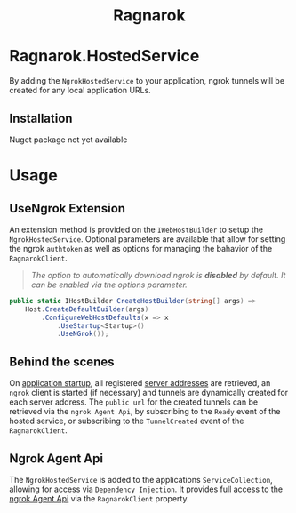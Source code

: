 <div align="center">
    <h1> Ragnarok </h1>
</div>

# Ragnarok.HostedService
By adding the `NgrokHostedService` to your application, ngrok tunnels will be created for any local application URLs.

## Installation
Nuget package not yet available

# Usage
## UseNgrok Extension
An extension method is provided on the `IWebHostBuilder` to setup the `NgrokHostedService`. 
Optional parameters are available that allow for setting the ngrok `authtoken` as well as options for managing the bahavior of the `RagnarokClient`.  
> *The option to automatically download ngrok is **disabled** by default. It can be enabled via the options parameter.*
```csharp
public static IHostBuilder CreateHostBuilder(string[] args) =>
    Host.CreateDefaultBuilder(args)
        .ConfigureWebHostDefaults(x => x
            .UseStartup<Startup>()
            .UseNGrok());
```
## Behind the scenes
On [application startup](https://docs.microsoft.com/en-us/dotnet/api/microsoft.aspnetcore.hosting.iapplicationlifetime.applicationstarted?view=aspnetcore-5.0), all registered [server addresses](https://docs.microsoft.com/en-us/dotnet/api/microsoft.aspnetcore.hosting.server.features.iserveraddressesfeature.addresses?view=aspnetcore-5.0) are retrieved, an `ngrok` client is started (if necessary) and tunnels are dynamically created for each server address.
The `public url` for the created tunnels can be retrieved via the `ngrok Agent Api`, by subscribing to the `Ready` event of the hosted service, or subscribing to the `TunnelCreated` event of the `RagnarokClient`. 

## Ngrok Agent Api
The `NgrokHostedService` is added to the applications `ServiceCollection`, allowing for access via `Dependency Injection`. It provides full access to the [ngrok Agent Api](https://ngrok.com/docs#client-api) via the `RagnarokClient` property.


